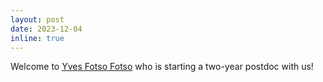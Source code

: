 ```yaml
---
layout: post
date: 2023-12-04
inline: true
---
```


Welcome to [Yves Fotso Fotso](https://scholar.google.com/citations?user=2viqkZkAAAAJ&hl=fr) who is starting a two-year postdoc with us!
